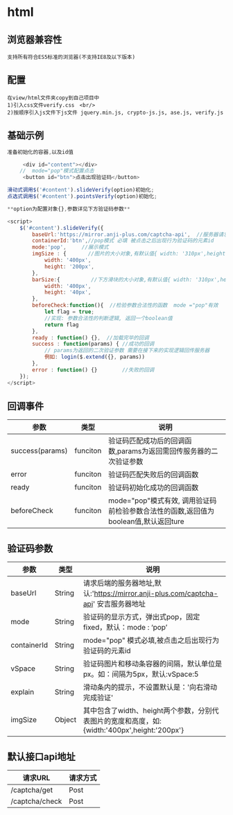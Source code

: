 # html
## 浏览器兼容性
    支持所有符合ES5标准的浏览器(不支持IE8及以下版本)
## 配置
    在view/html文件夹copy到自己项目中
    1)引入css文件verify.css　<br/>
    2)按顺序引入js文件下js文件 jquery.min.js, crypto-js.js, ase.js, verify.js

## 基础示例
```javascript
准备初始化的容器,以及id值

     <div id="content"></div>
    //  mode="pop"模式配置点击
     <button id="btn">点击出现验证码</button>

滑动式调用$('#content').slideVerify(option)初始化;
点选式调用$('#content').pointsVerify(option)初始化;

**option为配置对象{},参数详见下方验证码参数**

<script>
    $('#content').slideVerify({
        baseUrl:'https://mirror.anji-plus.com/captcha-api',  //服务器请求地址, 默认地址为安吉服务器;
        containerId:'btn',//pop模式 必填 被点击之后出现行为验证码的元素id
        mode:'pop',     //展示模式
        imgSize : {       //图片的大小对象,有默认值{ width: '310px',height: '155px'},可省略
            width: '400px',
            height: '200px',
        },
        barSize:{          //下方滑块的大小对象,有默认值{ width: '310px',height: '50px'},可省略
            width: '400px',
            height: '40px',
        },
        beforeCheck:function(){  //检验参数合法性的函数  mode ="pop"有效
            let flag = true;
            //实现: 参数合法性的判断逻辑, 返回一个boolean值
            return flag
        },
        ready : function() {},  //加载完毕的回调
        success : function(params) { //成功的回调
            // params为返回的二次验证参数 需要在接下来的实现逻辑回传服务器
            例如: login($.extend({}, params))
        },
        error : function() {}        //失败的回调
    });
</script>
```

## 回调事件

|  参数 | 类型 |  说明 |
| ------------ | ------------ | ------------ |
| success(params)  |  funciton | 验证码匹配成功后的回调函数,params为返回需回传服务器的二次验证参数  |
| error  |  funciton | 验证码匹配失败后的回调函数  |
| ready  |  funciton |  验证码初始化成功的回调函数 |
| beforeCheck  |  funciton |mode="pop"模式有效, 调用验证码前检验参数合法性的函数,返回值为boolean值,默认返回ture |


## 验证码参数

|  参数 | 类型 |  说明 |
| ------------ | ------------ | ------------ |
| baseUrl  | String | 请求后端的服务器地址,默认:'https://mirror.anji-plus.com/captcha-api' 安吉服务器地址 |
| mode  | String | 验证码的显示方式，弹出式pop，固定fixed，默认：mode : ‘pop’  |
| containerId  | String |mode="pop" 模式必填,被点击之后出现行为验证码的元素id  |
| vSpace  | String | 验证码图片和移动条容器的间隔，默认单位是px。如：间隔为5px，默认:vSpace:5  |
| explain  | String |  滑动条内的提示，不设置默认是：'向右滑动完成验证' |
| imgSize | Object |  其中包含了width、height两个参数，分别代表图片的宽度和高度，如:{width:'400px',height:'200px'}

## 默认接口api地址
|  请求URL | 请求方式 |
| ------------ | ------------ |
| /captcha/get  | Post |
| /captcha/check  | Post |
